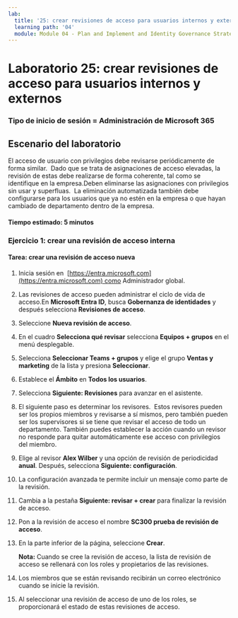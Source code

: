 ```yaml
---
lab:
  title: '25: crear revisiones de acceso para usuarios internos y externos'
  learning path: '04'
  module: Module 04 - Plan and Implement and Identity Governance Strategy
---
```


# Laboratorio 25: crear revisiones de acceso para usuarios internos y externos

### Tipo de inicio de sesión = Administración de Microsoft 365

## Escenario del laboratorio

El acceso de usuario con privilegios debe revisarse periódicamente de forma similar.  Dado que se trata de asignaciones de acceso elevadas, la revisión de estas debe realizarse de forma coherente, tal como se identifique en la empresa.Deben eliminarse las asignaciones con privilegios sin usar y superfluas.  La eliminación automatizada también debe configurarse para los usuarios que ya no estén en la empresa o que hayan cambiado de departamento dentro de la empresa.

#### Tiempo estimado: 5 minutos

### Ejercicio 1: crear una revisión de acceso interna

#### Tarea: crear una revisión de acceso nueva

1. Inicia sesión en  [https://entra.microsoft.com](https://entra.microsoft.com) como Administrador global.

2. Las revisiones de acceso pueden administrar el ciclo de vida de acceso.En **Microsoft Entra ID**, busca **Gobernanza de identidades** y después selecciona **Revisiones de acceso**.

3. Seleccione **Nueva revisión de acceso**.

4. En el cuadro **Selecciona qué revisar** selecciona **Equipos + grupos** en el menú desplegable.

5. Selecciona **Seleccionar Teams + grupos** y elige el grupo  **Ventas y marketing** de la lista y presiona **Seleccionar**.

6. Establece el **Ámbito** en **Todos los usuarios**.

7. Selecciona **Siguiente: Revisiones** para avanzar en el asistente.

8. El siguiente paso es determinar los revisores.  Estos revisores pueden ser los propios miembros y revisarse a sí mismos, pero también pueden ser los supervisores si se tiene que revisar el acceso de todo un departamento. También puedes establecer la acción cuando un revisor no responde para quitar automáticamente ese acceso con privilegios del miembro.

9. Elige al revisor **Alex Wilber** y una opción de revisión de periodicidad **anual**.  Después, selecciona **Siguiente: configuración**.

10. La configuración avanzada te permite incluir un mensaje como parte de la revisión.

11. Cambia a la pestaña **Siguiente: revisar + crear** para finalizar la revisión de acceso.

12. Pon a la revisión de acceso el nombre **SC300 prueba de revisión de acceso**.

13. En la parte inferior de la página, seleccione **Crear**.

    **Nota:** Cuando se cree la revisión de acceso, la lista de revisión de acceso se rellenará con los roles y propietarios de las revisiones.

14. Los miembros que se están revisando recibirán un correo electrónico cuando se inicie la revisión.

15. Al seleccionar una revisión de acceso de uno de los roles, se proporcionará el estado de estas revisiones de acceso.

